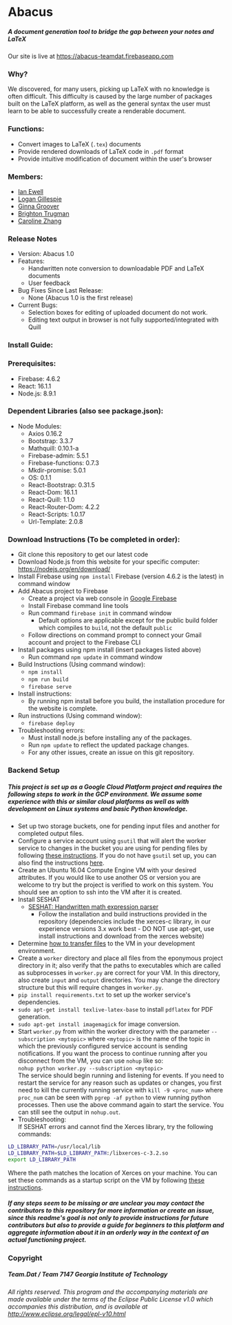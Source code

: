 # Abacus
##### A document generation tool to bridge the gap between your notes and LaTeX
Our site is live at https://abacus-teamdat.firebaseapp.com

### Why?
We discovered, for many users, picking up LaTeX with no knowledge
is often difficult. This difficulty is caused by the
large number of packages built on the LaTeX platform, as well
as the general syntax the user must learn to be able to successfully
create a renderable document.

### Functions:
* Convert images to LaTeX (`.tex`) documents
* Provide rendered downloads of LaTeX code in `.pdf` format
* Provide intuitive modification of document within the user's browser

### Members:
* [Ian Ewell](https://github.com/iewell)
* [Logan Gillespie](https://github.com/logancgillespie)
* [Ginna Groover](https://github.com/ggroover)
* [Brighton Trugman](https://github.com/brightont)
* [Caroline Zhang](https://github.com/czhang363)

### Release Notes
* Version: Abacus 1.0
* Features:
  * Handwritten note conversion to downloadable PDF and LaTeX documents
  * User feedback
* Bug Fixes Since Last Release:
  * None (Abacus 1.0 is the first release)
* Current Bugs:
  * Selection boxes for editing of uploaded document do not work.
  * Editing text output in browser is not fully supported/integrated with Quill

### Install Guide:
### Prerequisites:
  * Firebase: 4.6.2
  * React: 16.1.1
  * Node.js: 8.9.1
### Dependent Libraries (also see package.json):
  * Node Modules:
    * Axios 0.16.2
    * Bootstrap: 3.3.7
    * Mathquill: 0.10.1-a
    * Firebase-admin: 5.5.1
    * Firebase-functions: 0.7.3
    * Mkdir-promise: 5.0.1
    * OS: 0.1.1
    * React-Bootstrap: 0.31.5
    * React-Dom: 16.1.1
    * React-Quill: 1.1.0
    * React-Router-Dom: 4.2.2
    * React-Scripts: 1.0.17
    * Url-Template: 2.0.8

### Download Instructions (To be completed in order):
 * Git clone this repository to get our latest code
 * Download Node.js from this website for your specific computer: https://nodejs.org/en/download/
 * Install Firebase using `npm install` Firebase (version 4.6.2 is the latest) in command window
 * Add Abacus project to Firebase
   * Create a project via web console in [Google Firebase](https://firebase.google.com/)
   * Install Firebase command line tools
   * Run command `firebase init` in command window
        * Default options are applicable except for the public build folder which compiles to `build`, not the default `public`
   * Follow directions on command prompt to connect your Gmail account and project to the Firebase CLI
 * Install packages using npm install (insert packages listed above)
   * Run command `npm update` in command window
 * Build Instructions (Using command window):
   * `npm install`
   * `npm run build`
   * `firebase serve`
 * Install instructions:
   * By running npm install before you build, the installation procedure for the website is complete.
 * Run instructions (Using command window):
   * `firebase deploy`
 * Troubleshooting errors:
   * Must install node.js before installing any of the packages.
   * Run `npm update` to reflect the updated package changes.
   * For any other issues, create an issue on this git repository.

### Backend Setup
##### This project is set up as a Google Cloud Platform project and requires the following steps to work in the GCP environment. We assume some experience with this or similar cloud platforms as well as with development on Linux systems and basic Python knowledge.
* Set up two storage buckets, one for pending input files and another for completed output files.
* Configure a service account using `gsutil` that will alert the worker service to changes in the bucket you are using for pending files by following [these instructions](https://cloud.google.com/solutions/media-processing-pub-sub-compute-engine#creating-sa). If you do not have `gsutil` set up, you can also find the instructions [here](https://cloud.google.com/sdk/docs/#deb).
* Create an Ubuntu 16.04 Compute Engine VM with your desired attributes. If you would like to use another OS or version you are welcome to try but the project is verified to work on this system. You should see an option to ssh into the VM after it is created.
* Install SESHAT
  * [SESHAT: Handwritten math expression parser](https://github.com/falvaro/seshat)
    * Follow the installation and build instructions provided in the repository (dependencies include the xerces-c library, in our experience versions 3.x work best - DO NOT use apt-get, use install instructions and download from the xerces website)
* Determine [how to transfer files](https://cloud.google.com/compute/docs/instances/transfer-files) to the VM in your development environment.
* Create a `worker` directory and place all files from the eponymous project directory in it; also verify that the paths to executables which are called as subprocesses in `worker.py` are correct for your VM. In this directory, also create `input` and `output` directories. You may change the directory structure but this will require changes in `worker.py`.
* `pip install requirements.txt` to set up the worker service's dependencies.
* `sudo apt-get install texlive-latex-base` to install `pdflatex` for PDF generation.
* `sudo apt-get install imagemagick` for image conversion.
* Start `worker.py` from within the worker directory with the parameter `--subscription <mytopic>` where `<mytopic>` is the name of the topic in which the previously configured service account is sending notifications. If you want the process to continue running after you disconnect from the VM, you can use `nohup` like so:  
`nohup python worker.py --subscription <mytopic>`  
The service should begin running and listening for events. If you need to restart the service for any reason such as updates or changes, you first need to kill the currently running service with `kill -9 <proc_num>` where `proc_num` can be seen with `pgrep -af python` to view running python processes. Then use the above command again to start the service. You can still see the output in `nohup.out`.
* Troubleshooting:   
If SESHAT errors and cannot find the Xerces library, try the following commands:  
```bash
LD_LIBRARY_PATH=/usr/local/lib
LD_LIBRARY_PATH=$LD_LIBRARY_PATH:/libxerces-c-3.2.so
export LD_LIBRARY_PATH
```   
Where the path matches the location of Xerces on your machine. You can set these commands as a startup script on the VM by following [these instructions](https://cloud.google.com/compute/docs/startupscript).   

##### If any steps seem to be missing or are unclear you may contact the contributors to this repository for more information or create an issue, since this readme's goal is not only to provide instructions for future contributors but also to provide a guide for beginners to this platform and aggregate information about it in an orderly way in the context of an actual functioning project.  

### Copyright
##### Team.Dat / Team 7147 Georgia Institute of Technology
###### All rights reserved. This program and the accompanying materials are made available under the terms of the Eclipse Public License v1.0 which accompanies this distribution, and is available at http://www.eclipse.org/legal/epl-v10.html